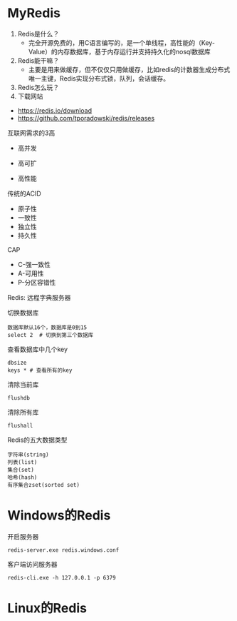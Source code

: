 # MyRedis
1. Redis是什么？
    * 完全开源免费的，用C语言编写的，是一个单线程，高性能的（Key-Value）的内存数据库，基于内存运行并支持持久化的nosql数据库
2. Redis能干嘛？
    * 主要是用来做缓存，但不仅仅只用做缓存，比如redis的计数器生成分布式唯一主键，Redis实现分布式锁，队列，会话缓存。
3. Redis怎么玩？
4. 下载网站
- https://redis.io/download
- https://github.com/tporadowski/redis/releases

互联网需求的3高

- 高并发

- 高可扩

- 高性能

传统的ACID

- 原子性
- 一致性
- 独立性
- 持久性

CAP

- C-强一致性
- A-可用性
- P-分区容错性

Redis: 远程字典服务器

切换数据库

```
数据库默认16个，数据库是0到15
select 2  # 切换到第三个数据库
```

查看数据库中几个key

```
dbsize
keys * # 查看所有的key
```

清除当前库

```
flushdb
```

清除所有库

```
flushall
```

Redis的五大数据类型

```
字符串(string)
列表(list)
集合(set)
哈希(hash)
有序集合zset(sorted set)
```











# Windows的Redis

开启服务器

```
redis-server.exe redis.windows.conf
```

客户端访问服务器

```
redis-cli.exe -h 127.0.0.1 -p 6379
```



# Linux的Redis



































